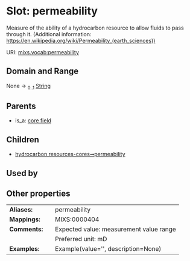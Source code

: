 
# Slot: permeability


Measure of the ability of a hydrocarbon resource to allow fluids to pass through it. (Additional information: https://en.wikipedia.org/wiki/Permeability_(earth_sciences))

URI: [mixs.vocab:permeability](https://w3id.org/mixs/vocab/permeability)


## Domain and Range

None &#8594;  <sub>0..1</sub> [String](types/String.md)

## Parents

 *  is_a: [core field](core_field.md)

## Children

 *  [hydrocarbon resources-cores➞permeability](hydrocarbon_resources_cores_permeability.md)

## Used by


## Other properties

|  |  |  |
| --- | --- | --- |
| **Aliases:** | | permeability |
| **Mappings:** | | MIXS:0000404 |
| **Comments:** | | Expected value: measurement value range |
|  | | Preferred unit: mD |
| **Examples:** | | Example(value='', description=None) |

